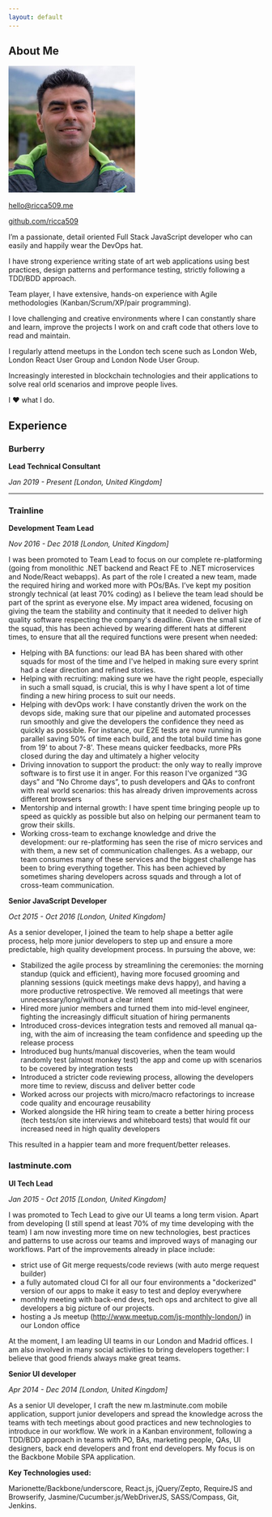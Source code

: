 ```yaml
---
layout: default
---
```


## About Me

<img class="profile-picture" src="me.jpeg">

[hello@ricca509.me](hello@ricca509.me)

[github.com/ricca509](https://github.com/ricca509)

I’m a passionate, detail oriented Full Stack JavaScript developer who can easily and happily wear the DevOps hat.

I have strong experience writing state of art web applications using best practices, design patterns and performance testing, strictly following a TDD/BDD approach.

Team player, I have extensive, hands-on experience with Agile methodologies (Kanban/Scrum/XP/pair programming).

I love challenging and creative environments where I can constantly share and learn, improve the projects I work on and craft code that others love to read and maintain.

I regularly attend meetups in the London tech scene such as London Web, London React User Group and London Node User Group.

Increasingly interested in blockchain technologies and their applications to solve real orld scenarios and improve people lives.

I ♥ what I do.

## Experience

### Burberry

**Lead Technical Consultant**

_Jan 2019 - Present [London, United Kingdom]_

---

### Trainline

**Development Team Lead**

_Nov 2016 - Dec 2018 [London, United Kingdom]_

I was been promoted to Team Lead to focus on our complete re-platforming (going from monolithic .NET backend and React FE to .NET microservices and Node/React webapps). As part of the role I created a new team, made the required hiring and worked more with POs/BAs. I’ve kept my position strongly technical (at least 70% coding) as I believe the team lead should be part of the sprint as everyone else. My impact area widened, focusing on giving the team the stability and continuity that it needed to deliver high quality software respecting the company's deadline. Given the small size of the squad, this has been achieved by wearing different hats at different times, to ensure that all the required functions were present when needed:

- Helping with BA functions: our lead BA has been shared with other squads for
  most of the time and I've helped in making sure every sprint had a clear
  direction and refined stories.
- Helping with recruiting: making sure we have the right people, especially in
  such a small squad, is crucial, this is why I have spent a lot of time finding a
  new hiring process to suit our needs.
- Helping with devOps work: I have constantly driven the work on the devops
  side, making sure that our pipeline and automated processes run smoothly
  and give the developers the confidence they need as quickly as possible. For
  instance, our E2E tests are now running in parallel saving 50% of time each
  build, and the total build time has gone from 19' to about 7-8'. These means
  quicker feedbacks, more PRs closed during the day and ultimately a higher
  velocity
- Driving innovation to support the product: the only way to really improve
  software is to first use it in anger. For this reason I've organized “3G days”
  and “No Chrome days”, to push developers and QAs to confront with real
  world scenarios: this has already driven improvements across different
  browsers
- Mentorship and internal growth: I have spent time bringing people up to
  speed as quickly as possible but also on helping our permanent team to grow
  their skills.
- Working cross-team to exchange knowledge and drive the development: our
  re-platforming has seen the rise of micro services and with them, a new set
  of communication challenges. As a webapp, our team consumes many of
  these services and the biggest challenge has been to bring everything
  together. This has been achieved by sometimes sharing developers across
  squads and through a lot of cross-team communication.

**Senior JavaScript Developer**

_Oct 2015 - Oct 2016 [London, United Kingdom]_

As a senior developer, I joined the team to help shape a better agile process, help more junior developers to step up and ensure a more predictable, high quality development process. In pursuing the above, we:

- Stabilized the agile process by streamlining the ceremonies: the morning standup (quick and efficient), having more focused grooming and planning sessions (quick meetings make devs happy), and having a more productive retrospective. We removed all meetings that were unnecessary/long/without a clear intent
- Hired more junior members and turned them into mid-level engineer, fighting the increasingly difficult situation of hiring permanents
- Introduced cross-devices integration tests and removed all manual qa-ing, with the aim of increasing the team confidence and speeding up the release process
- Introduced bug hunts/manual discoveries, when the team would randomly test (almost monkey test) the app and come up with scenarios to be covered by integration tests
- Introduced a stricter code reviewing process, allowing the developers more time to review, discuss and deliver better code
- Worked across our projects with micro/macro refactorings to increase code quality and encourage reusability
- Worked alongside the HR hiring team to create a better hiring process (tech tests/on site interviews and whiteboard tests) that would fit our increased need in high quality developers

This resulted in a happier team and more frequent/better releases.

### lastminute.com

**UI Tech Lead**

_Jan 2015 - Oct 2015 [London, United Kingdom]_

I was promoted to Tech Lead to give our UI teams a long term vision. Apart from developing (I still spend at least 70% of my time developing with the
team) I am now investing more time on new technologies, best practices and patterns to use across our teams and improved ways of managing our workflows.
Part of the improvements already in place include:

- strict use of Git merge requests/code reviews (with auto merge request builder)
- a fully automated cloud CI for all our four environments a "dockerized" version of our apps to make it easy to test and deploy everywhere
- monthly meeting with back-end devs, tech ops and architect to give all developers a big picture of our projects.
- hosting a Js meetup (http://www.meetup.com/js-monthly-london/) in our London office

At the moment, I am leading UI teams in our London and Madrid offices. I am also involved in many social activities to bring developers together: I believe that good friends always make great teams.

**Senior UI developer**

_Apr 2014 - Dec 2014 [London, United Kingdom]_

As a senior UI developer, I craft the new m.lastminute.com mobile application, support junior developers and spread the knowledge across the teams with tech meetings about good practices and new technologies to introduce in our workflow.
We work in a Kanban environment, following a TDD/BDD approach in teams with PO, BAs, marketing people, QAs, UI designers, back end developers and front end developers. My focus is on the Backbone Mobile SPA application.

**Key Technologies used:**

Marionette/Backbone/underscore, React.js, jQuery/Zepto, RequireJS and
Browserify, Jasmine/Cucumber.js/WebDriverJS, SASS/Compass, Git, Jenkins.
